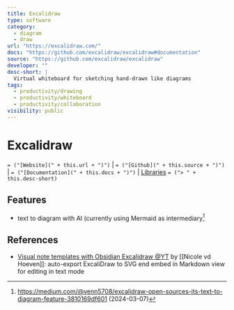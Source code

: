 ```yaml
---
title: Excalidraw
type: software
category:
  - diagram
  - draw
url: "https://excalidraw.com/"
docs: "https://github.com/excalidraw/excalidraw#documentation"
source: "https://github.com/excalidraw/excalidraw"
developer: ""
desc-short: |
  Virtual whiteboard for sketching hand-drawn like diagrams
tags:
  - productivity/drawing
  - productivity/whiteboard
  - productivity/collaboration
visibility: public
---
```

# Excalidraw

`= ("[Website](" + this.url + ")")` |  `= ("[Github](" + this.source + ")")` | `= ("[Documentation](" + this.docs + ")")` | [Libraries](https://libraries.excalidraw.com/)
`= ("> " + this.desc-short)`
## Features

- text to diagram with AI (currently using Mermaid as intermediary[^medium-text-diagram-ai]

## References

- [Visual note templates with Obsidian Excalidraw @YT](https://www.youtube.com/watch?v=zmgqMZi6QL8) by [[Nicole vd Hoeven]]: auto-export ExcaliDraw to SVG end embed in Markdown view for editing in text mode

[^medium-text-diagram-ai]: <https://medium.com/@venn5708/excalidraw-open-sources-its-text-to-diagram-feature-3810169df601> (2024-03-07)